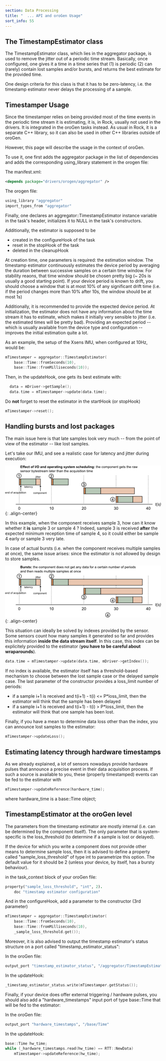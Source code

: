 ```yaml
---
section: Data Processing
title: "  ... API and oroGen Usage"
sort_info: 55
---
```


The TimestampEstimator class
----------------------------

The TimestampEstimator class, which lies in the aggregator package, is used to
remove the jitter out of a periodic time stream. Basically, once configured, one
gives it a time in a time series that (1) is periodic (2) can (rarely) contain
lost samples and/or bursts, and returns the best estimate for the provided
time.

One design criteria for this class is that it has to be zero-latency, i.e. the
timestamp estimator never delays the processing of a sample.

Timestamper Usage
-----------------

Since the timestamper relies on being provided most of the time events in the
periodic time stream it is estimating, it is, in Rock, usually not used in the
drivers. It is integrated in the oroGen tasks instead. As usual in Rock, it is
a separate C++ library, so it can also be used in other C++ libraries outside of
oroGen.

However, this page will describe the usage in the context of oroGen.

To use it, one first adds the aggregator package in the list of dependencies and
adds the corresponding using_library statement in the orogen file:

The manifest.xml:

~~~ xml
<depends package="drivers/orogen/aggregator" />
~~~

The orogen file:

~~~ ruby
using_library "aggregator"
import_types_from "aggregator"
~~~

Finally, one declares an aggregator::TimestampEstimator instance variable in the
task's header, initializes it to NULL in the task's constructors.

Additionally, the estimator is supposed to be

 * created in the configureHook of the task
 * reset in the stopHook of the task
 * deleted in the cleanupHook

At creation time, one parameters is required: the estimation window. The
timestamp estimator continuously estimates the device period by averaging the
duration between successive samples on a certain time window. For stability
reaons, that time window should be chosen pretty big (~ 20s is usually a good
starting point). If your device period is known to drift, you should choose a
window that is at most 10% of any significant drift time (i.e. if the period
changes more than 10% after 10s, the window should be at most 1s)

Additionally, it is recommended to provide the expected device period. At
initialization, the estimator does not have any information about the time
stream it has to estimate, which makes it initially very sensible to jitter
(i.e. the estimated times will be pretty bad). Providing an expected period --
which is usually available from the device type and configuration -- improves
the initial estimation quite a lot.

As an example, the setup of the Xsens IMU, when configured at 10Hz, would be:

~~~ cpp
mTimestamper = aggregator::TimestampEstimator(
    base::Time::fromSeconds(10),
    base::Time::fromMilliseconds(10));
~~~

Then, in the updateHook, one gets its best estimate with:

~~~ cpp
  data = mDriver->getSample();
  data.time = mTimestamper->update(data.time);
~~~

Do __not__ forget to reset the estimator in the startHook (or stopHook)

~~~ cpp
mTimestamper->reset();
~~~

Handling bursts and lost packages
---------------------------------

The main issue here is that late samples look very much -- from the point of
view of the estimator -- like lost samples.

Let's take our IMU, and see a realistic case for latency and jitter during execution:

![Latency and jitter](timeline_driver_component.png)
{: .align-center}

In this example, when the component receives sample 3, how can it know whether it __is__ sample
3 or sample 4 ? Indeed, sample 3 is received __after__ the expected minimum
reception time of sample 4, so it could either be sample 4 early or sample
3 very late.

In case of actual bursts (i.e. when the component receives multiple samples at
once), the same issue arises: since the estimator is not allowed by design to
store samples.

![Bursts](timeline_driver_component_bursts.png)
{: .align-center}

This situation can ideally be solved by indexes provided by the sensor. Some
sensors count how many samples it generated so far and provides this information
**inside the data stream itself**. In this case, this index can be explicitely
provided to the estimator (__you have to be careful about wraparounds__).

~~~ cpp
data.time = mTimestamper->update(data.time, mDriver->getIndex());
~~~

If no index is available, the estimator itself has a threshold-based mechanism
to choose between the lost sample case or the delayed sample case. The last
parameter of the constructor provides a loss_limit number of periods:

 * if a sample i+1 is received and t(i+1) - t(i) <= P*loss_limit, then the
   estimator will think that the sample has been delayed
 * if a sample i+1 is received and t(i+1) - t(i) > P*loss_limit, then the
   estimator will think that one sample has been lost.

Finally, if you have a mean to determine data loss other than the index, you can
announce lost samples to the estimator:

~~~ cpp
mTimestamper->updateLoss();
~~~

Estimating latency through hardware timestamps
------------------------------- 
As we already explained, a lot of sensors nowadays provide hardware pulses that
announce a precise event in their data acquisition process. If such a source is
available to you, these (properly timestamped) events can be fed to the
estimator with

~~~ cpp
mTimestamper->updateReference(hardware_time);
~~~

where hardware_time is a base::Time object;

TimestampEstimator at the oroGen level
--------------------------------------
The parameters from the timestamp estimator are mostly internal (i.e. can be
determined by the component itself). The only parameter that is system-specific
is the loss_threshold (to determine if a sample is lost or delayed).

If the device for which you write a component does not provide other means to
determine sample loss, then it is advised to define a property called
"sample_loss_threshold" of type int to parametrize this option. The default
value for it should be 2 (unless your device, by itself, has a bursty
behaviour).

in the task_context block of your oroGen file:

~~~ ruby
property("sample_loss_threshold", "int", 2).
    doc "timestamp estimator configuration"
~~~

And in the configureHook, add a parameter to the constructor (3rd parameter)

~~~ cpp
mTimestamper = aggregator::TimestampEstimator(
    base::Time::fromSeconds(10),
    base::Time::fromMilliseconds(10),
    _sample_loss_threshold.get());
~~~

Moreover, it is also advised to output the timestamp estimator's status
structure on a port called "timestamp_estimator_status":

In the oroGen file:

~~~ ruby
output_port "timestamp_estimator_status", "/aggregator/TimestampEstimatorStatus"
~~~

In the updateHook:

~~~ cpp
_timestamp_estimator_status.write(mTimestamper.getStatus());
~~~

Finally, if your device does offer external triggering / hardware pulses, you
should also add a "hardware_timestamps" input port of type base::Time that will
be fed to the estimator:

In the oroGen file:

~~~ ruby
output_port "hardware_timestamps", "/base/Time"
~~~

In the updateHook:

~~~ cpp
base::Time hw_time;
while (_hardware_timestamps.read(hw_time) == RTT::NewData)
    mTimestamper->updateReference(hw_time);
~~~

